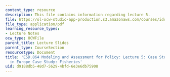 ```yaml
---
content_type: resource
description: This file contains information regarding lecture 5.
file: https://ol-ocw-studio-app-production.s3.amazonaws.com/courses/ids-410j-modeling-and-assessment-for-policy-spring-2013/d9188db548d756294bfd6e3e6db75908_MITESD_864S13_lecture5.pdf
file_type: application/pdf
learning_resource_types:
- Lecture Notes
ocw_type: OCWFile
parent_title: Lecture Slides
parent_type: CourseSection
resourcetype: Document
title: 'ESD.864 Modeling and Assessment for Policy: Lecture 5: Case Study: Acid Rain
  in Europe Case Study: Fisheries'
uid: d9188db5-48d7-5629-4bfd-6e3e6db75908
---
```

